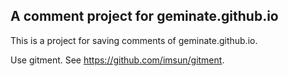 ## A comment project for geminate.github.io

This is a project for saving comments of geminate.github.io. 

Use gitment. See https://github.com/imsun/gitment.


